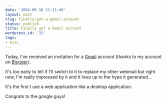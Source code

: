 ```yaml
---
date: '2004-06-16 11:11:46'
layout: post
slug: finally-got-a-gmail-account
status: publish
title: Finally got a Gmail account
wordpress_id: '15'
tags:
- misc
---
```


Today, I've received an invitation for a [Gmail](http://gmail.google.com/) account (thanks to my account on [Blogger](http://www.blogger.com)).





It's too early to tell if I'll switch to it to replace my other webmail but right now, I'm really impressed by it and it lives up to the hype it generated...  

It's the first I use a web application like a desktop application.





Congrats to the google guys!
